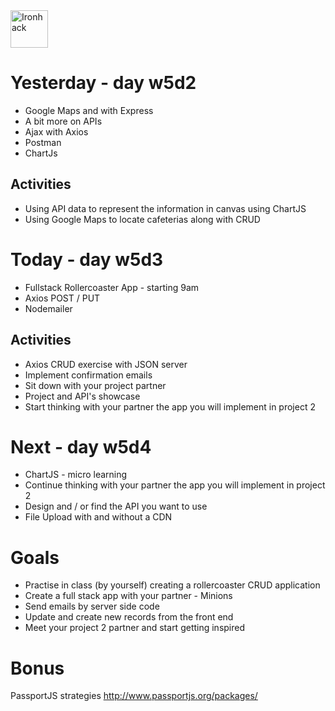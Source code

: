 <img src="https://raw.githubusercontent.com/webmad1019-1/w1d3-advanced-selectors-positioning-full-layout/master/img/ironhack.svg?sanitize=true" alt="Ironhack" width="60"/>

# Yesterday - day w5d2

- Google Maps and with Express
- A bit more on APIs
- Ajax with Axios
- Postman
- ChartJs

## Activities

- Using API data to represent the information in canvas using ChartJS
- Using Google Maps to locate cafeterias along with CRUD

# Today - day w5d3

- Fullstack Rollercoaster App - starting 9am
- Axios POST / PUT
- Nodemailer

## Activities

- Axios CRUD exercise with JSON server
- Implement confirmation emails
- Sit down with your project partner
- Project and API's showcase
- Start thinking with your partner the app you will implement in project 2

# Next - day w5d4

- ChartJS - micro learning
- Continue thinking with your partner the app you will implement in project 2
- Design and / or find the API you want to use
- File Upload with and without a CDN

# Goals

- Practise in class (by yourself) creating a rollercoaster CRUD application
- Create a full stack app with your partner - Minions
- Send emails by server side code
- Update and create new records from the front end
- Meet your project 2 partner and start getting inspired

# Bonus

PassportJS strategies http://www.passportjs.org/packages/
